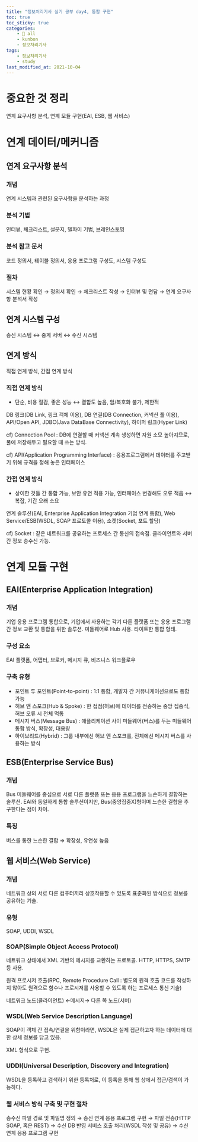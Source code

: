 ```yaml
---
title: "정보처리기사 실기 공부 day4, 통합 구현"
toc: true
toc_sticky: true
categories:
    - 📂 all
    - kunbon
    - 정보처리기사
tags:
    - 정보처리기사
    - study
last_modified_at: 2021-10-04
---
```


# 중요한 것 정리

연계 요구사항 분석, 연계 모듈 구현(EAI, ESB, 웹 서비스)

# 연계 데이터/메커니즘

## 연계 요구사항 분석

### 개념

연계 시스템과 관련된 요구사항을 분석하는 과정

### 분석 기법

인터뷰, 체크리스트, 설문지, 델파이 기법, 브레인스토밍

### 분석 참고 문서

코드 정의서, 테이블 정의서, 응용 프로그램 구성도, 시스템 구성도

### 절차

시스템 현황 확인 → 정의서 확인 → 체크리스트 작성 → 인터뷰 및 면담 → 연계 요구사항 분석서 작성

## 연계 시스템 구성

송신 시스템 ↔ 중계 서버 ↔ 수신 시스템

## 연계 방식

직접 연계 방식, 간접 연계 방식

### 직접 연계 방식

- 단순, 비용 절감, 좋은 성능 ↔ 결합도 높음, 암/복호화 불가, 제한적

DB 링크(DB Link, 링크 객체 이용), DB 연결(DB Connection, 커넥션 풀 이용), API/Open API, JDBC(Java DataBase Connectivity), 하이퍼 링크(Hyper Link)

cf) Connection Pool : DB에 연결할 때 커넥션 계속 생성하면 자원 소모 높아지므로, 풀에 저장해두고 필요할 때 쓰는 방식.

cf) API(Application Programming Interface) : 응용프로그램에서 데이터를 주고받기 위해 규격을 정해 놓은 인터페이스

### 간접 연계 방식

- 상이한 것들 간 통합 가능, 보안 유연 적용 가능, 인터페이스 변경해도 오류 적음 ↔ 복잡, 기간 오래 소요

연계 솔루션(EAI, Enterprise Application Integration 기업 연계 통합), Web Service/ESB(WSDL, SOAP 프로토콜 이용), 소켓(Socket, 포트 할당)

cf) Socket : 같은 네트워크를 공유하는 프로세스 간 통신의 접속점. 클라이언트와 서버 간 정보 송수신 가능.

# 연계 모듈 구현

## EAI(Enterprise Application Integration)

### 개념

기업 응용 프로그램 통합으로, 기업에서 사용하는 각기 다른 플랫폼 또는 응용 프로그램 간 정보 교환 및 통합을 위한 솔루션. 미들웨어로 Hub 사용. 타이트한 통합 형태.

### 구성 요소

EAI 플랫폼, 어댑터, 브로커, 메시지 큐, 비즈니스 워크플로우

### 구축 유형

- 포인트 투 포인트(Point-to-point) : 1:1 통합, 개발자 간 커뮤니케이션으로도 통합 가능
- 허브 앤 스포크(Hub & Spoke) : 한 접점(허브)에 데이터를 전송하는 중앙 집중식, 허브 오류 시 전체 먹통
- 메시지 버스(Message Bus) : 애플리케이션 사이 미들웨어(버스)를 두는 미들웨어 통합 방식, 확장성, 대용량
- 하이브리드(Hybrid) : 그룹 내부에선 허브 앤 스포크를, 전체에선 메시지 버스를 사용하는 방식

## ESB(Enterprise Service Bus)

### 개념

Bus 미들웨어를 중심으로 서로 다른 플랫폼 또는 응용 프로그램을 느슨하게 결합하는 솔루션. EAI와 동일하게 통합 솔루션이지만, Bus(중앙집중X)형이며 느슨한 결합을 추구한다는 점이 차이.

### 특징

버스를 통한 느슨한 결합 ⇒ 확장성, 유연성 높음

## 웹 서비스(Web Service)

### 개념

네트워크 상의 서로 다른 컴퓨터끼리 상호작용할 수 있도록 표준화된 방식으로 정보를 공유하는 기술.

### 유형

SOAP, UDDI, WSDL

### SOAP(Simple Object Access Protocol)

네트워크 상태에서 XML 기반의 메시지를 교환하는 프로토콜. HTTP, HTTPS, SMTP 등 사용.

원격 프로시저 호출(RPC, Remote Procedure Call : 별도의 원격 호출 코드를 작성하지 않아도 원격으로 함수나 프로시저를 사용할 수 있도록 하는 프로세스 통신 기술)

네트워크 노드(클라이언트) ←메시지→ 다른 쪽 노드(서버)

### WSDL(Web Service Description Language)

SOAP이 객체 간 접속/연결을 위함이라면, WSDL은 실제 접근하고자 하는 데이터에 대한 상세 정보를 담고 있음.

XML 형식으로 구현.

### UDDI(Universal Description, Discovery and Integration)

WSDL을 등록하고 검색하기 위한 등록처로, 이 등록을 통해 웹 상에서 접근/검색이 가능하다.

### 웹 서비스 방식 구축 및 구현 절차

송수신 파일 경로 및 파일명 정의 → 송신 연계 응용 프로그램 구현 → 파일 전송(HTTP SOAP, 혹은 REST) → 수신 DB 반영 서비스 호출 처리(WSDL 작성 및 공유) → 수신 연계 응용 프로그램 구현
